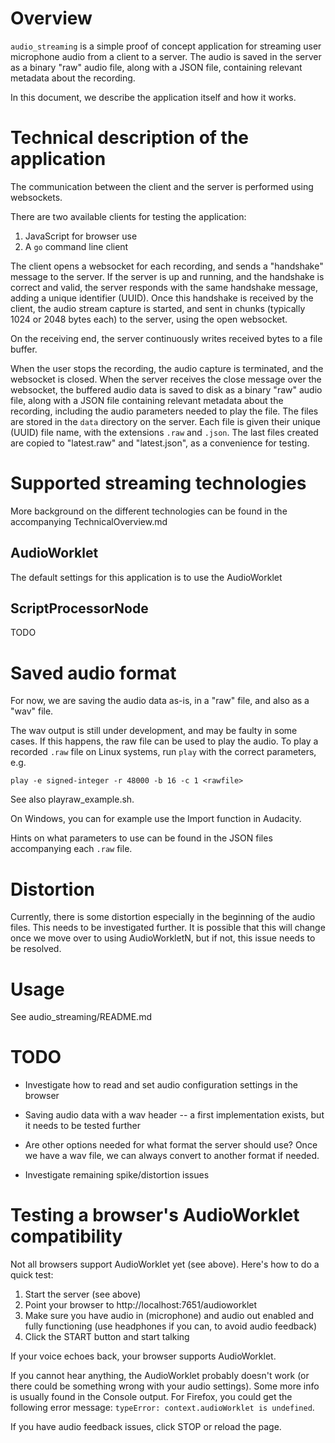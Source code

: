 # Overview

`audio_streaming` is a simple proof of concept application for streaming user microphone audio from a client to a server. The audio is saved in the server as a binary "raw" audio file, along with a JSON file, containing relevant metadata about the recording.

In this document, we describe the application itself and how it works.

# Technical description of the application

The communication between the client and the server is performed using websockets.

There are two available clients for testing the application:

1. JavaScript for browser use
2. A `go` command line client

The client opens a websocket for each recording, and sends a "handshake" message to the server. If the server is up and running, and the handshake is correct and valid, the server responds with the same handshake message, adding a unique identifier (UUID). Once this handshake is received by the client, the audio stream capture is started, and sent in chunks (typically 1024 or 2048 bytes each) to the server, using the open websocket.

On the receiving end, the server continuously writes received bytes to a file buffer.

When the user stops the recording, the audio capture is terminated, and the websocket is closed. When the server receives the close message over the websocket, the buffered audio data is saved to disk as a binary "raw" audio file, along with a JSON file containing relevant metadata about the recording, including the audio parameters needed to play the file. The files are stored in the `data` directory on the server. Each file is given their unique (UUID) file name, with the extensions `.raw` and `.json`. The last files created are copied to "latest.raw" and "latest.json", as a convenience for testing.


# Supported streaming technologies

More background on the different technologies can be found in the accompanying TechnicalOverview.md

## AudioWorklet

The default settings for this application is to use the AudioWorklet

## ScriptProcessorNode
TODO


# Saved audio format

For now, we are saving the audio data as-is, in a "raw" file, and also as a "wav" file.

The wav output is still under development, and may be faulty in some cases. If this happens, the raw file can be used to play the audio. To play a recorded `.raw` file on Linux systems, run `play` with the correct parameters, e.g.

 `play -e signed-integer -r 48000 -b 16 -c 1 <rawfile>`

See also playraw_example.sh.

On Windows, you can for example use the Import function in Audacity.

Hints on what parameters to use can be found in the JSON files accompanying each `.raw` file.

# Distortion

Currently, there is some distortion especially in the beginning of the audio files. This needs to be investigated further. It is possible that this will change once we move over to using AudioWorkletN, but if not, this issue needs to be resolved.



# Usage

See audio_streaming/README.md





# TODO

* Investigate how to read and set audio configuration settings in the browser

* Saving audio data with a wav header -- a first implementation exists, but it needs to be tested further

* Are other options needed for what format the server should use? Once we have a wav file, we can always convert to another format if needed.

* Investigate remaining spike/distortion issues



# Testing a browser's AudioWorklet compatibility

Not all browsers support AudioWorklet yet (see above). Here's how to do a quick test:

1. Start the server (see above)
2. Point your browser to http://localhost:7651/audioworklet
3. Make sure you have audio in (microphone) and audio out enabled and fully functioning (use headphones if you can, to avoid audio feedback)
4. Click the START button and start talking

If your voice echoes back, your browser supports AudioWorklet.

If you cannot hear anything, the AudioWorklet probably doesn't work (or there could be something wrong with your audio settings). Some more info is usually found in the Console output. For Firefox, you could get the following error message: `typeError: context.audioWorklet is undefined`.

If you have audio feedback issues, click STOP or reload the page.

